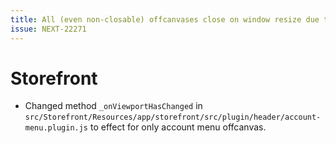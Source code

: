 ```yaml
---
title: All (even non-closable) offcanvases close on window resize due to OffCanvasAccountMenu._onViewportHasChanged method
issue: NEXT-22271
---
```

# Storefront
* Changed method `_onViewportHasChanged` in `src/Storefront/Resources/app/storefront/src/plugin/header/account-menu.plugin.js` to effect for only account menu offcanvas.
